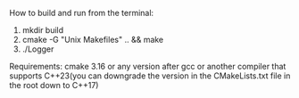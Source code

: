 How to build and run from the terminal:

1. mkdir build
2. cmake -G "Unix Makefiles" .. && make
3. ./Logger

Requirements:
cmake 3.16 or any version after
gcc or another compiler that supports C++23(you can downgrade the version in the CMakeLists.txt file in the root down to C++17)
